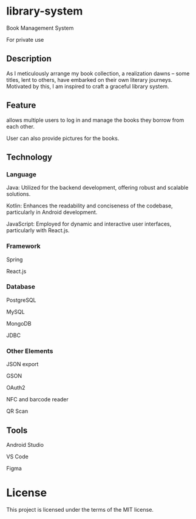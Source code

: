 # library-system
Book Management System

For private use

## Description

As I meticulously arrange my book collection, a realization dawns – some titles, lent to others, have embarked on their own literary journeys. Motivated by this, I am inspired to craft a graceful library system.

## Feature

allows multiple users to log in and manage the books they borrow from each other.

User can also provide pictures for the books.

## Technology

### Language

Java: Utilized for the backend development, offering robust and scalable solutions.

Kotlin: Enhances the readability and conciseness of the codebase, particularly in Android development.

JavaScript: Employed for dynamic and interactive user interfaces, particularly with React.js.

### Framework

Spring

React.js

### Database

PostgreSQL

MySQL

MongoDB

JDBC

### Other Elements

JSON export

GSON

OAuth2

NFC and barcode reader

QR Scan

## Tools

Android Studio

VS Code

Figma

# License

This project is licensed under the terms of the MIT license.

